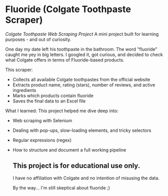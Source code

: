 # Fluoride (Colgate Toothpaste Scraper)
*Colgate Toothpaste Web Scraping Project*
A mini project built for learning purposes - and out of curiosity.

One day my date left his toothpaste in the bathroom. The word "fluoride" caught me yey in big letters. 
I googled it, got curious, and decided to check what Colgate offers in terms of Fluoride-based products.

This scraper:
* Collects all available Colgate toothpastes from the official website
* Extracts product name, rating (stars), number of reviews, and active ingredients
* Marks which products contain fluoride
* Saves the final data to an Excel file

What I learned:
This project helped me dive deep into:
- Web scraping with Selenium
- Dealing with pop-ups, slow-loading elements, and tricky selectors
- Regular expressions (regex)
- How to structure and document a full working pipeline

    This project is for educational use only.
  ---
    I have no affiliation with Colgate and no intention of misusing the data.

  By the way... I'm still skeptical about fluoride ;) 
